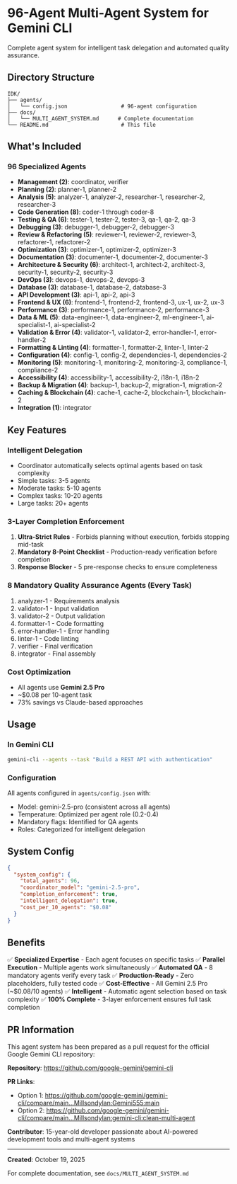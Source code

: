 # 96-Agent Multi-Agent System for Gemini CLI

Complete agent system for intelligent task delegation and automated quality assurance.

## Directory Structure

```
IDK/
├── agents/
│   └── config.json                 # 96-agent configuration
├── docs/
│   └── MULTI_AGENT_SYSTEM.md      # Complete documentation
└── README.md                       # This file
```

## What's Included

### 96 Specialized Agents

- **Management (2)**: coordinator, verifier
- **Planning (2)**: planner-1, planner-2
- **Analysis (5)**: analyzer-1, analyzer-2, researcher-1, researcher-2, researcher-3
- **Code Generation (8)**: coder-1 through coder-8
- **Testing & QA (6)**: tester-1, tester-2, tester-3, qa-1, qa-2, qa-3
- **Debugging (3)**: debugger-1, debugger-2, debugger-3
- **Review & Refactoring (5)**: reviewer-1, reviewer-2, reviewer-3, refactorer-1, refactorer-2
- **Optimization (3)**: optimizer-1, optimizer-2, optimizer-3
- **Documentation (3)**: documenter-1, documenter-2, documenter-3
- **Architecture & Security (6)**: architect-1, architect-2, architect-3, security-1, security-2, security-3
- **DevOps (3)**: devops-1, devops-2, devops-3
- **Database (3)**: database-1, database-2, database-3
- **API Development (3)**: api-1, api-2, api-3
- **Frontend & UX (6)**: frontend-1, frontend-2, frontend-3, ux-1, ux-2, ux-3
- **Performance (3)**: performance-1, performance-2, performance-3
- **Data & ML (5)**: data-engineer-1, data-engineer-2, ml-engineer-1, ai-specialist-1, ai-specialist-2
- **Validation & Error (4)**: validator-1, validator-2, error-handler-1, error-handler-2
- **Formatting & Linting (4)**: formatter-1, formatter-2, linter-1, linter-2
- **Configuration (4)**: config-1, config-2, dependencies-1, dependencies-2
- **Monitoring (5)**: monitoring-1, monitoring-2, monitoring-3, compliance-1, compliance-2
- **Accessibility (4)**: accessibility-1, accessibility-2, i18n-1, i18n-2
- **Backup & Migration (4)**: backup-1, backup-2, migration-1, migration-2
- **Caching & Blockchain (4)**: cache-1, cache-2, blockchain-1, blockchain-2
- **Integration (1)**: integrator

## Key Features

### Intelligent Delegation
- Coordinator automatically selects optimal agents based on task complexity
- Simple tasks: 3-5 agents
- Moderate tasks: 5-10 agents
- Complex tasks: 10-20 agents
- Large tasks: 20+ agents

### 3-Layer Completion Enforcement
1. **Ultra-Strict Rules** - Forbids planning without execution, forbids stopping mid-task
2. **Mandatory 8-Point Checklist** - Production-ready verification before completion
3. **Response Blocker** - 5 pre-response checks to ensure completeness

### 8 Mandatory Quality Assurance Agents (Every Task)
1. analyzer-1 - Requirements analysis
2. validator-1 - Input validation
3. validator-2 - Output validation
4. formatter-1 - Code formatting
5. error-handler-1 - Error handling
6. linter-1 - Code linting
7. verifier - Final verification
8. integrator - Final assembly

### Cost Optimization
- All agents use **Gemini 2.5 Pro**
- ~$0.08 per 10-agent task
- 73% savings vs Claude-based approaches

## Usage

### In Gemini CLI
```bash
gemini-cli --agents --task "Build a REST API with authentication"
```

### Configuration
All agents configured in `agents/config.json` with:
- Model: gemini-2.5-pro (consistent across all agents)
- Temperature: Optimized per agent role (0.2-0.4)
- Mandatory flags: Identified for QA agents
- Roles: Categorized for intelligent delegation

## System Config

```json
{
  "system_config": {
    "total_agents": 96,
    "coordinator_model": "gemini-2.5-pro",
    "completion_enforcement": true,
    "intelligent_delegation": true,
    "cost_per_10_agents": "$0.08"
  }
}
```

## Benefits

✅ **Specialized Expertise** - Each agent focuses on specific tasks
✅ **Parallel Execution** - Multiple agents work simultaneously
✅ **Automated QA** - 8 mandatory agents verify every task
✅ **Production-Ready** - Zero placeholders, fully tested code
✅ **Cost-Effective** - All Gemini 2.5 Pro (~$0.08/10 agents)
✅ **Intelligent** - Automatic agent selection based on task complexity
✅ **100% Complete** - 3-layer enforcement ensures full task completion

## PR Information

This agent system has been prepared as a pull request for the official Google Gemini CLI repository:

**Repository**: https://github.com/google-gemini/gemini-cli

**PR Links**:
- Option 1: https://github.com/google-gemini/gemini-cli/compare/main...Millsondylan:Gemini555:main
- Option 2: https://github.com/google-gemini/gemini-cli/compare/main...Millsondylan:gemini-cli:clean-multi-agent

**Contributor**: 15-year-old developer passionate about AI-powered development tools and multi-agent systems

---

**Created**: October 19, 2025

For complete documentation, see `docs/MULTI_AGENT_SYSTEM.md`
